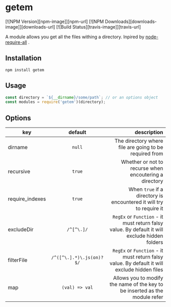 # getem

[![NPM Version][npm-image]][npm-url]
[![NPM Downloads][downloads-image]][downloads-url]
[![Build Status][travis-image]][travis-url]

A module allows you get all the files withing a directory. Inpired by [node-require-all](https://github.com/felixge/node-require-all) .
## Installation
`npm install getem`
## Usage
```javascript
const directory = `${__dirname}/some/path`; // or an options object
const modules = require('getem')(directory);
```
## Options
| key             | default                  | description                                                                                   |
| --------------- |:------------------------:| ---------------------------------------------------------------------------------------------:|
| dirname         | `null`                   | The directory where file are going to be required from                                        | 
| recursive       | `true`                   | Whether or not to recurse when encoutering a directory                                        |
| require_indexes | `true`                   | When `true` if a directory is encountered it will try to require it                           | 
| excludeDir      | `/^[^\.]/`               | `RegEx` or `Function` - it must return falsy value. By default it will exclude hidden folders |
| filterFile      | `/^([^\.].*)\.js(on)?$/` | `RegEx` or `Function` - it must return falsy value. By default it will exclude hidden files   |
| map             | `(val) => val`           | Allows you to modify the name of the key to be inserted as the module refer                   | 


